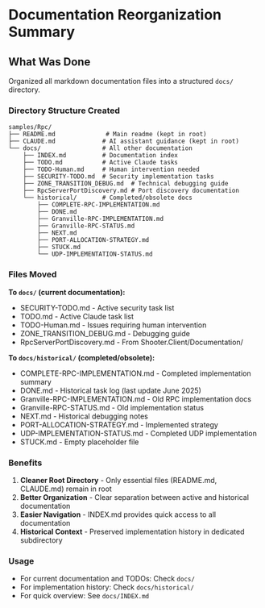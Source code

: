 # Documentation Reorganization Summary

## What Was Done

Organized all markdown documentation files into a structured `docs/` directory.

### Directory Structure Created

```
samples/Rpc/
├── README.md              # Main readme (kept in root)
├── CLAUDE.md             # AI assistant guidance (kept in root)
└── docs/                 # All other documentation
    ├── INDEX.md          # Documentation index
    ├── TODO.md           # Active Claude tasks
    ├── TODO-Human.md     # Human intervention needed
    ├── SECURITY-TODO.md  # Security implementation tasks
    ├── ZONE_TRANSITION_DEBUG.md  # Technical debugging guide
    ├── RpcServerPortDiscovery.md # Port discovery documentation
    └── historical/       # Completed/obsolete docs
        ├── COMPLETE-RPC-IMPLEMENTATION.md
        ├── DONE.md
        ├── Granville-RPC-IMPLEMENTATION.md
        ├── Granville-RPC-STATUS.md
        ├── NEXT.md
        ├── PORT-ALLOCATION-STRATEGY.md
        ├── STUCK.md
        └── UDP-IMPLEMENTATION-STATUS.md
```

### Files Moved

**To `docs/` (current documentation):**
- SECURITY-TODO.md - Active security task list
- TODO.md - Active Claude task list
- TODO-Human.md - Issues requiring human intervention
- ZONE_TRANSITION_DEBUG.md - Debugging guide
- RpcServerPortDiscovery.md - From Shooter.Client/Documentation/

**To `docs/historical/` (completed/obsolete):**
- COMPLETE-RPC-IMPLEMENTATION.md - Completed implementation summary
- DONE.md - Historical task log (last update June 2025)
- Granville-RPC-IMPLEMENTATION.md - Old RPC implementation docs
- Granville-RPC-STATUS.md - Old implementation status
- NEXT.md - Historical debugging notes
- PORT-ALLOCATION-STRATEGY.md - Implemented strategy
- UDP-IMPLEMENTATION-STATUS.md - Completed UDP implementation
- STUCK.md - Empty placeholder file

### Benefits

1. **Cleaner Root Directory** - Only essential files (README.md, CLAUDE.md) remain in root
2. **Better Organization** - Clear separation between active and historical documentation
3. **Easier Navigation** - INDEX.md provides quick access to all documentation
4. **Historical Context** - Preserved implementation history in dedicated subdirectory

### Usage

- For current documentation and TODOs: Check `docs/`
- For implementation history: Check `docs/historical/`
- For quick overview: See `docs/INDEX.md`
